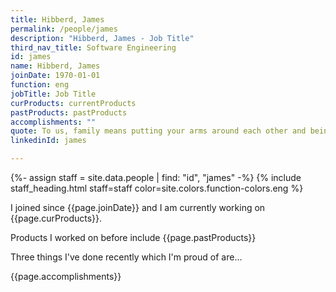 ```yaml
---
title: Hibberd, James
permalink: /people/james
description: "Hibberd, James - Job Title"
third_nav_title: Software Engineering
id: james
name: Hibberd, James
joinDate: 1970-01-01
function: eng
jobTitle: Job Title
curProducts: currentProducts
pastProducts: pastProducts
accomplishments: ""
quote: To us, family means putting your arms around each other and being there.
linkedinId: james

---
```


{%- assign staff = site.data.people | find: "id", "james" -%}
{% include staff_heading.html staff=staff color=site.colors.function-colors.eng %}

<p>I joined since {{page.joinDate}} and I am currently working on {{page.curProducts}}.</p>

<p>Products I worked on before include {{page.pastProducts}}</p>

<p>Three things I've done recently which I'm proud of are...</p>
{{page.accomplishments}}
